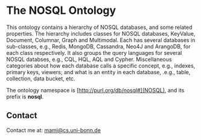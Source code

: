 The NOSQL Ontology
===================
This ontology contains a hierarchy of NOSQL databases, and some related properties.
The hierarchy includes classes for NOSQL databases, KeyValue, Document, Columnar, Graph and Multimodal.
Each has several databases in sub-classes, e.g., Redis, MongoDB, Cassandra, Neo4J and ArangoDB, for each class respectively.
It also groups the query languages for several NOSQL databses, e.g., CQL, HQL, AQL and Cypher.
Miscellaneous categories about how each database calls a specific concept, e.g., indexes, primary keys, viewers; and what is an entity in each database, .e.g., table, collection, data bucket, etc.

The ontology namespace is [http://purl.org/db/nosql#](NOSQL), and its prefix is **nosql**.

## Contact
Contact me at: mami@cs.uni-bonn.de
